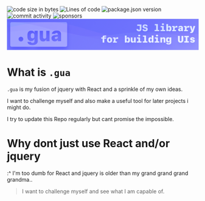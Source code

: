 ![code size in bytes](https://img.shields.io/github/repo-size/guautils/.gua?color=%237073fd&style=for-the-badge)
![Lines of code](https://img.shields.io/tokei/lines/github/guautils/.gua?color=%236a6dfd&style=for-the-badge)
![package.json version](https://img.shields.io/github/package-json/v/guautils/.gua?color=%236a6dfd&style=for-the-badge)
![commit activity](https://img.shields.io/github/commit-activity/w/guautils/.gua?label=commits&color=%236a6dfd&style=for-the-badge)
![sponsors](https://img.shields.io/github/sponsors/guautils?color=%236a6dfd&style=for-the-badge)
![Project Banner](./imgs/readme_banner.png)

# What is `.gua`

`.gua` is my fusion of jquery with React and a sprinkle of my own ideas.

I want to challenge myself and also make a useful tool for later projects i might do.

I try to update this Repo regularly but cant promise the impossible.

# Why dont just use React and/or jquery

:^ I'm too dumb for React and jquery is older than my grand grand grand grandma..

> I want to challenge myself and see what I am capable of.
